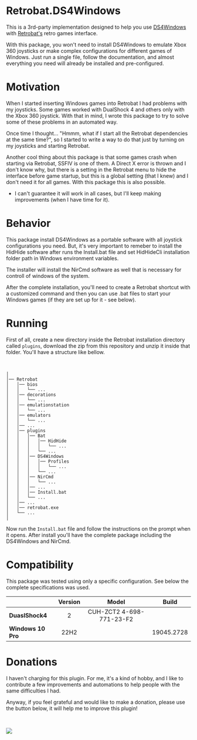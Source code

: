 # Retrobat.DS4Windows

This is a 3rd-party implementation designed to help you use [DS4Windows](https://ds4-windows.com) with [Retrobat's](https://www.retrobat.org) retro games interface.

With this package, you won't need to install DS4Windows to emulate Xbox 360 joysticks or make complex configurations for different games of Windows. Just run a single file, follow the documentation, and almost everything you need will already be installed and pre-configured.

# Motivation

When I started inserting Windows games into Retrobat I had problems with my joysticks. Some games worked with DualShock 4 and others only with the Xbox 360 joystick. With that in mind, I wrote this package to try to solve some of these problems in an automated way.

Once time I thought... "Hmmm, what if I start all the Retrobat dependencies at the same time?", so I started to write a way to do that just by turning on my joysticks and starting Retrobat.

Another cool thing about this package is that some games crash when starting via Retrobat, SSFIV is one of them. A Direct X error is thrown and I don't know why, but there is a setting in the Retrobat menu to hide the interface before game startup, but this is a global setting (that I knew) and I don't need it for all games. With this package this is also possible.

* I can't guarantee it will work in all cases, but I'll keep making improvements (when I have time for it).

# Behavior

This package install DS4Windows as a portable software with all joystick configurations you need. But, it's very important to remeber to install the HidHide software after runs the Install.bat file and set HidHideCli installation folder path in Windows environment variables.

The installer will install the NirCmd software as well that is necessary for controll of windows of the system.

After the complete installation, you'll need to create a Retrobat shortcut with a customized command and then you can use .bat files to start your Windows games (if they are set up for it - see below).

# Running

First of all, create a new directory inside the Retrobat installation directory called `plugins`, download the zip from this repository and unzip it inside that folder. You'll have a structure like bellow.

<br />

```
│
│── Retrobat
│   │── bios
│   │   └── ...
│   │── decorations
│   │   └── ...
│   │── emulationstation
│   │   └── ...
│   │── emulators
│   │   └── ...
│   │── ...
│   │── plugins
│   │   │── Bat
│   │   │   │── HidHide
│   │   │   │   └── ...
│   │   │   └── ...
│   │   │── DS4Windows
│   │   │   │── Profiles
│   │   │   │   └── ...
│   │   │   └── ...
│   │   │── NirCmd
│   │   │   └── ...
│   │   │── ...
│   │   │── Install.bat
│   │   └── ...
│   │── ...
│   │── retrobat.exe
│   └── ...
│
```

Now run the `Install.bat` file and follow the instructions on the prompt when it opens. After install you'll have the complete package including the DS4Windows and NirCmd.

# Compatibility

This package was tested using only a specific configuration. See below the complete specifications was used.

|                    | Version | Model                    | Build      |
|--------------------|:-------:|:------------------------:|:----------:|
| **DuaslShock4**    | 2       | CUH-ZCT2 4-698-771-23-F2 |            |
| **Windows 10 Pro** | 22H2    |                          | 19045.2728 |

# Donations

I haven't charging for this plugin. For me, it's a kind of hobby, and I like to contribute a few improvements and automations to help people with the same difficulties I had.

Anyway, if you feel grateful and would like to make a donation, please use the button below, it will help me to improve this plugin!

<br />

<p>
    <a href="https://www.paypal.com/donate/?business=XQSLGGZK6WKVS&no_recurring=0&item_name=Plugin+for+automatic+selection+of+joystick+profiles+to+be+used+in+Retrobat+with+ps4+joysticks&currency_code=USD">
        <img src="https://www.paypalobjects.com/en_US/i/btn/btn_donateCC_LG.gif">
    </a>
</p>
